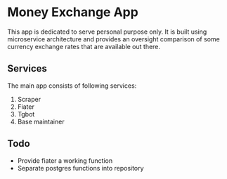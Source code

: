 # Money Exchange App

This app is dedicated to serve personal purpose only. It is built using microservice architecture and provides an oversight comparison of some currency exchange rates that are available out there.

## Services

The main app consists of following services: 
1. Scraper
2. Fiater
3. Tgbot
4. Base maintainer

## Todo
- Provide fiater a working function
- Separate postgres functions into repository